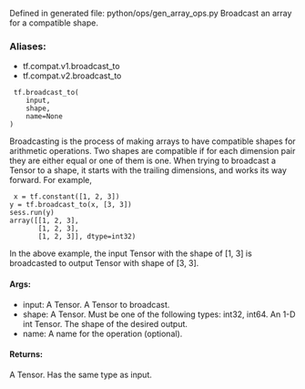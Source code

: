 Defined in generated file: python/ops/gen_array_ops.py
Broadcast an array for a compatible shape.
### Aliases:
- tf.compat.v1.broadcast_to
- tf.compat.v2.broadcast_to

```
 tf.broadcast_to(
    input,
    shape,
    name=None
)
```
Broadcasting is the process of making arrays to have compatible shapes for arithmetic operations. Two shapes are compatible if for each dimension pair they are either equal or one of them is one. When trying to broadcast a Tensor to a shape, it starts with the trailing dimensions, and works its way forward.
For example,

```
 x = tf.constant([1, 2, 3])
y = tf.broadcast_to(x, [3, 3])
sess.run(y)
array([[1, 2, 3],
       [1, 2, 3],
       [1, 2, 3]], dtype=int32)
```
In the above example, the input Tensor with the shape of [1, 3] is broadcasted to output Tensor with shape of [3, 3].
#### Args:
- input: A Tensor. A Tensor to broadcast.
- shape: A Tensor. Must be one of the following types: int32, int64. An 1-D int Tensor. The shape of the desired output.
- name: A name for the operation (optional).
#### Returns:
A Tensor. Has the same type as input.
